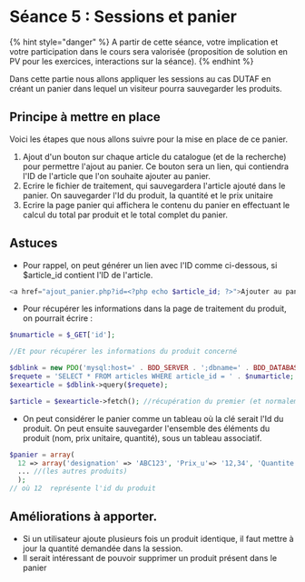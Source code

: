 # Séance 5 : Sessions et panier

{% hint style="danger" %}
A partir de cette séance, votre implication et votre participation dans le cours sera valorisée \(proposition de solution en PV pour les exercices, interactions sur la séance\).
{% endhint %}

Dans cette partie nous allons appliquer les sessions au cas DUTAF en créant un panier dans lequel un visiteur pourra sauvegarder les produits.

## Principe à mettre en place

Voici les étapes que nous allons suivre pour la mise en place de ce panier.

1. Ajout d'un bouton sur chaque article du catalogue \(et de la recherche\) pour permettre l'ajout au panier. Ce bouton sera un lien, qui contiendra l'ID de l'article que l'on souhaite ajouter au panier.
2. Ecrire le fichier de traitement, qui sauvegardera l'article ajouté dans le panier. On sauvegarder l'Id du produit, la quantité et le prix unitaire
3. Ecrire la page panier qui affichera le contenu du panier en effectuant le calcul du total par produit et le total complet du panier.

## Astuces

* Pour rappel, on peut générer un lien avec l'ID comme ci-dessous, si $article\_id contient l'ID de l'article.

```php
<a href="ajout_panier.php?id=<?php echo $article_id; ?>">Ajouter au panier</a>
```

* Pour récupérer les informations dans la page de traitement du produit, on pourrait écrire :

```php
$numarticle = $_GET['id'];

//Et pour récupérer les informations du produit concerné

$dblink = new PDO('mysql:host=' . BDD_SERVER . ';dbname=' . BDD_DATABASE . '; charset=utf8', BDD_USER, BDD_PASSWORD);
$requete = 'SELECT * FROM articles WHERE article_id = ' . $numarticle;
$exearticle = $dblink->query($requete);

$article = $exearticle->fetch(); //récupération du premier (et normalement unique, enregistrement)
```

* On peut considérer le panier comme un tableau où la clé serait l'Id du produit. On peut ensuite sauvegarder l'ensemble des éléments du produit \(nom, prix unitaire, quantité\), sous un tableau associatif.

```php
$panier = array(
  12 => array('designation' => 'ABC123', 'Prix_u'=> '12,34', 'Quantite' => 3), 
  ... //(les autres produits)
  );
// où 12  représente l'id du produit
```

## Améliorations à apporter.

* Si un utilisateur ajoute plusieurs fois un produit identique, il faut mettre à jour la quantité demandée dans la session.
* Il serait intéressant de pouvoir supprimer un produit présent dans le panier

